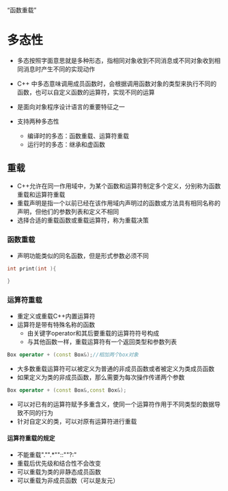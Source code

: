 “函数重载”

# 多态性

- 多态按照字面意思就是多种形态，指相同对象收到不同消息或不同对象收到相同消息时产生不同的实现动作
- C++ 中多态意味调用成员函数时，会根据调用函数对象的类型来执行不同的函数，也可以自定义函数的运算符，实现不同的运算
- 是面向对象程序设计语言的重要特征之一

- 支持两种多态性
	- 编译时的多态：函数重载、运算符重载
	- 运行时的多态：继承和虚函数

## 重载

- C++允许在同一作用域中，为某个函数和运算符制定多个定义，分别称为函数重载和运算符重载
- 重载声明是指一个以前已经在该作用域内声明过的函数或方法具有相同名称的声明，但他们的参数列表和定义不相同
- 选择合适的重载函数或重载运算符，称为重载决策

### 函数重载

- 声明功能类似的同名函数，但是形式参数必须不同
```cpp
int print(int ){

}
```

### 运算符重载

- 重定义或重载C++内置运算符
- 运算符是带有特殊名称的函数
	- 由关键字operator和其后要重载的运算符符号构成
	- 与其他函数一样，重载运算符有一个返回类型和参数列表
```cpp
Box operator + (const Box&);//相加两个box对象
```
- 大多数重载运算符可以被定义为普通的非成员函数或者被定义为类成员函数
- 如果定义为类的非成员函数，那么需要为每次操作传递两个参数
```cpp
Box operator + (const Box&,const Box&);
```
- 可以对已有的运算符赋予多重含义，使同一个运算符作用于不同类型的数据导致不同的行为
- 针对自定义的类，可以对原有运算符进行重载

#### 运算符重载的规定

- 不能重载"."".\*""::""?:"
- 重载后优先级和结合性不会改变
- 可以重载为类的非静态成员函数
- 可以重载为非成员函数（可以是友元）